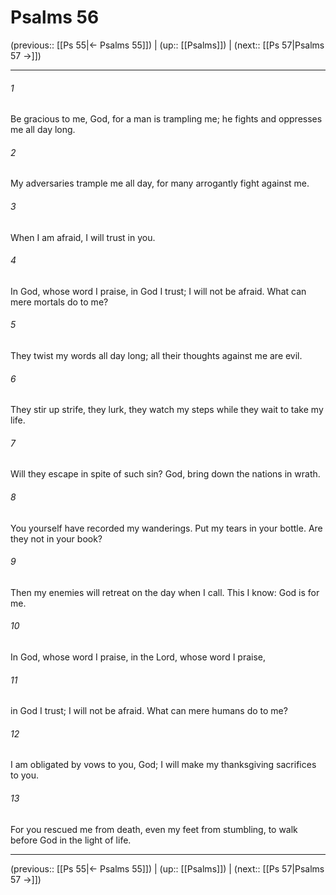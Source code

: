 # Psalms 56

(previous:: [[Ps 55|← Psalms 55]]) | (up:: [[Psalms]]) | (next:: [[Ps 57|Psalms 57 →]])

***


###### 1 
Be gracious to me, God, for a man is trampling me; he fights and oppresses me all day long. 

###### 2 
My adversaries trample me all day, for many arrogantly fight against me. 

###### 3 
When I am afraid, I will trust in you. 

###### 4 
In God, whose word I praise, in God I trust; I will not be afraid. What can mere mortals do to me? 

###### 5 
They twist my words all day long; all their thoughts against me are evil. 

###### 6 
They stir up strife, they lurk, they watch my steps while they wait to take my life. 

###### 7 
Will they escape in spite of such sin? God, bring down the nations in wrath. 

###### 8 
You yourself have recorded my wanderings. Put my tears in your bottle. Are they not in your book? 

###### 9 
Then my enemies will retreat on the day when I call. This I know: God is for me. 

###### 10 
In God, whose word I praise, in the Lord, whose word I praise, 

###### 11 
in God I trust; I will not be afraid. What can mere humans do to me? 

###### 12 
I am obligated by vows to you, God; I will make my thanksgiving sacrifices to you. 

###### 13 
For you rescued me from death, even my feet from stumbling, to walk before God in the light of life.

***

(previous:: [[Ps 55|← Psalms 55]]) | (up:: [[Psalms]]) | (next:: [[Ps 57|Psalms 57 →]])
